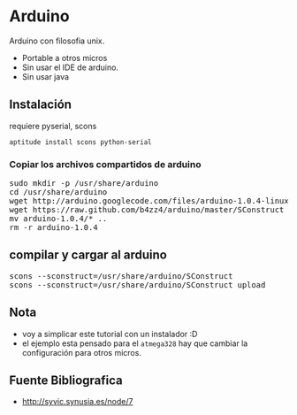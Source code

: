 Arduino
=======

Arduino con filosofia unix. 

- Portable a otros micros
- Sin usar el IDE de arduino.
- Sin usar java

## Instalación

requiere pyserial, scons

`aptitude install scons python-serial`

### Copiar los archivos compartidos de arduino

<pre>
sudo mkdir -p /usr/share/arduino
cd /usr/share/arduino
wget http://arduino.googlecode.com/files/arduino-1.0.4-linux32.tgz -O - | tar -zxf -
wget https://raw.github.com/b4zz4/arduino/master/SConstruct
mv arduino-1.0.4/* ..
rm -r arduino-1.0.4
</pre>

## compilar y cargar al arduino

<pre>
scons --sconstruct=/usr/share/arduino/SConstruct
scons --sconstruct=/usr/share/arduino/SConstruct upload
</pre>

## Nota

- voy a simplicar este tutorial con un instalador :D
- el ejemplo esta pensado para el `atmega328` hay que cambiar la configuración para otros micros.

## Fuente Bibliografica

- http://syvic.synusia.es/node/7
